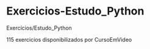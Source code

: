 # Exercicios-Estudo_Python
Exercícios/Estudo_Python

115 exercicios disponibilizados por CursoEmVideo
